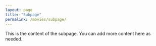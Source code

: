 ```yaml
---
layout: page
title: "Subpage"
permalink: /movies/subpage/
---
```


This is the content of the subpage. You can add more content here as needed.